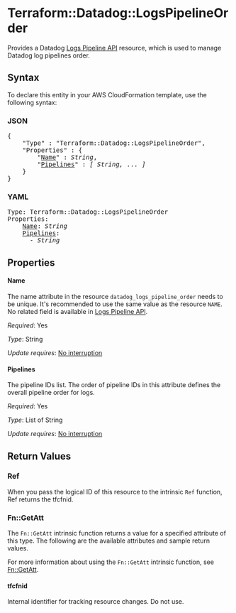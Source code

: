 # Terraform::Datadog::LogsPipelineOrder

Provides a Datadog [Logs Pipeline API](https://docs.datadoghq.com/api/?lang=python#logs-pipelines) resource, which is used to manage Datadog log pipelines order.

## Syntax

To declare this entity in your AWS CloudFormation template, use the following syntax:

### JSON

<pre>
{
    "Type" : "Terraform::Datadog::LogsPipelineOrder",
    "Properties" : {
        "<a href="#name" title="Name">Name</a>" : <i>String</i>,
        "<a href="#pipelines" title="Pipelines">Pipelines</a>" : <i>[ String, ... ]</i>
    }
}
</pre>

### YAML

<pre>
Type: Terraform::Datadog::LogsPipelineOrder
Properties:
    <a href="#name" title="Name">Name</a>: <i>String</i>
    <a href="#pipelines" title="Pipelines">Pipelines</a>: <i>
      - String</i>
</pre>

## Properties

#### Name

The name attribute in the resource `datadog_logs_pipeline_order` needs to be unique. It's recommended to use the same value as the resource `NAME`.
No related field is available in  [Logs Pipeline API](https://docs.datadoghq.com/api/?lang=python#get-pipeline-order).

_Required_: Yes

_Type_: String

_Update requires_: [No interruption](https://docs.aws.amazon.com/AWSCloudFormation/latest/UserGuide/using-cfn-updating-stacks-update-behaviors.html#update-no-interrupt)

#### Pipelines

The pipeline IDs list. The order of pipeline IDs in this attribute defines the overall pipeline order for logs.

_Required_: Yes

_Type_: List of String

_Update requires_: [No interruption](https://docs.aws.amazon.com/AWSCloudFormation/latest/UserGuide/using-cfn-updating-stacks-update-behaviors.html#update-no-interrupt)

## Return Values

### Ref

When you pass the logical ID of this resource to the intrinsic `Ref` function, Ref returns the tfcfnid.

### Fn::GetAtt

The `Fn::GetAtt` intrinsic function returns a value for a specified attribute of this type. The following are the available attributes and sample return values.

For more information about using the `Fn::GetAtt` intrinsic function, see [Fn::GetAtt](https://docs.aws.amazon.com/AWSCloudFormation/latest/UserGuide/intrinsic-function-reference-getatt.html).

#### tfcfnid

Internal identifier for tracking resource changes. Do not use.

